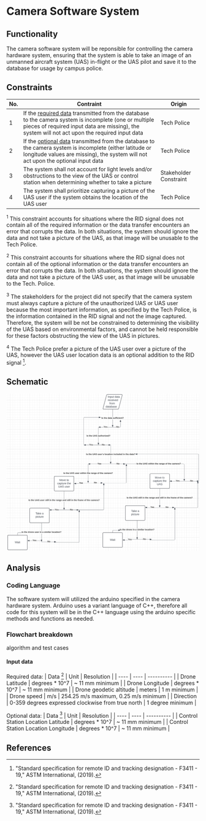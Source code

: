 # Camera Software System
## Functionality 
The camera software system will be reponsible for controlling the camera hardware system, ensuring that the system is able to take an image of an unmanned aircraft system (UAS) in-flight or the UAS pilot and save it to the database for usage by campus police.
## Constraints
| No.| Contraint | Origin |
| -- | --------- |--------|
|  1 | If the [required data](#input-data) transmitted from the database to the camera system is incomplete (one or multiple pieces of required input data are missing), the system will not act upon the required input data | Tech Police |
|  2 | If the [optional data](#input-data) transmitted from the database to the camera system is incomplete (either latitude or longitude values are missing), the system will not act upon the optional input data | Tech Police |
|  3 | The system shall not account for light levels and/or obstructions to the view of the UAS or control station when determining whether to take a picture | Stakeholder Constraint | 
|  4 | The system shall prioritize capturing a picture of the UAS user if the system obtains the location of the UAS user | Tech Police | 
        
<sup>1</sup> This constraint accounts for situations where the RID signal does not contain all of the required information or the data transfer encounters an error that corrupts the data. In both situations, the system should ignore the data and not take a picture of the UAS, as that image will be unusable to the Tech Police. 

<sup>2</sup> This constraint accounts for situations where the RID signal does not contain all of the optional information or the data transfer encounters an error that corrupts the data. In both situations, the system should ignore the data and not take a picture of the UAS user, as that image will be unusable to the Tech. Police.

<sup>3</sup> The stakeholders for the project did not specify that the camera system must always capture a picture of the unauthorized UAS or UAS user because the most important information, as specified by the Tech Police, is the information contained in the RID signal and not the image captured. Therefore, the system will be not be constrained to determining the visibility of the UAS based on environmental factors, and cannot be held responsible for these factors obstructing the view of the UAS in pictures.   

<sup>4</sup> The Tech Police prefer a picture of the UAS user over a picture of the UAS, however the UAS user location data is an optional addition to the RID signal [^2].

## Schematic
<img src= "/Documentation/Images/Camera_Software_System_Flowchart.png">

## Analysis
### Coding Language
The software system will utilized the arduino specified in the camera hardware system. Arduino uses a variant language of C++, therefore all code for this system will be in the C++ language using the arduino specific methods and functions as needed.
### Flowchart breakdown
algorithm and test cases
#### Input data
Required data:
| Data [^2] | Unit | Resolution | 
| ---- | ---- | ---------- |
| Drone Latitude | degrees * 10^7 | ~ 11 mm minimum |
| Drone Longitude | degrees * 10^7 | ~ 11 mm minimum | 
| Drone geodetic altitude | meters | 1 m minimum |
| Drone speed | m/s | 254.25 m/s maximum, 0.25 m/s minimum |
| Direction | 0-359 degrees expressed clockwise from true north | 1 degree minimum |

Optional data:
| Data [^2] | Unit | Resolution | 
| ---- | ---- | ---------- |
| Control Station Location Latitude | degrees * 10^7 | ~ 11 mm minimum |
| Control Station Location Longitude | degrees * 10^7 | ~ 11 mm minimum |

## References
[^1]: "190 unmanned aircraft systems," Tennessee Technological University, Available: https://tntech.navexone.com/content/dotNet/documents/ [Accessed Mar. 7, 2024].
[^2]: "Standard specification for remote ID and tracking designation - F3411 - 19," ASTM International, (2019). 



